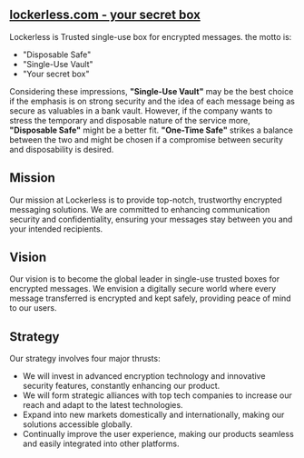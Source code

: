 ## [lockerless.com - your secret box](https://www.lockerless.com/)

Lockerless is Trusted single-use box for encrypted messages. 
the motto is: 
+ "Disposable Safe"
+ "Single-Use Vault"
+ "Your secret box"


Considering these impressions, **"Single-Use Vault"** may be the best choice if the emphasis is on strong security and the idea of each message being as secure as valuables in a bank vault. However, if the company wants to stress the temporary and disposable nature of the service more, **"Disposable Safe"** might be a better fit. **"One-Time Safe"** strikes a balance between the two and might be chosen if a compromise between security and disposability is desired. 


## Mission

Our mission at Lockerless is to provide top-notch, trustworthy encrypted messaging solutions. 
We are committed to enhancing communication security and confidentiality, ensuring your messages stay between you and your intended recipients.


## Vision

Our vision is to become the global leader in single-use trusted boxes for encrypted messages. 
We envision a digitally secure world where every message transferred is encrypted and kept safely, providing peace of mind to our users.


## Strategy

Our strategy involves four major thrusts: 


+ We will invest in advanced encryption technology and innovative security features, constantly enhancing our product.
+ We will form strategic alliances with top tech companies to increase our reach and adapt to the latest technologies.
+ Expand into new markets domestically and internationally, making our solutions accessible globally.
+ Continually improve the user experience, making our products seamless and easily integrated into other platforms.


